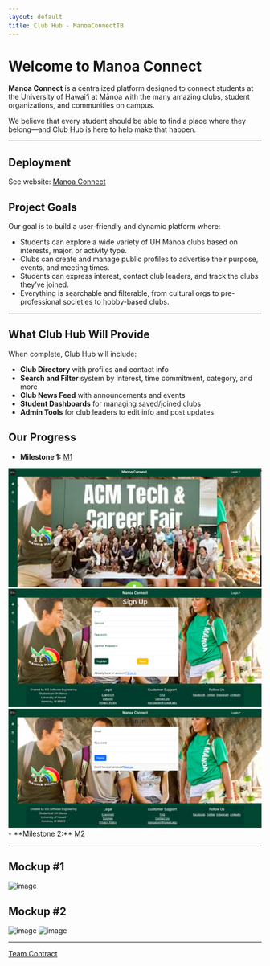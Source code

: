 ```yaml
---
layout: default
title: Club Hub - ManoaConnectTB
---
```


# Welcome to Manoa Connect

**Manoa Connect** is a centralized platform designed to connect students at the University of Hawai‘i at Mānoa with the many amazing clubs, student organizations, and communities on campus.

We believe that every student should be able to find a place where they belong—and Club Hub is here to help make that happen.

---

## Deployment

See website: <a href="https://manoa-connect.vercel.app/">Manoa Connect</a>

## Project Goals

Our goal is to build a user-friendly and dynamic platform where:
- Students can explore a wide variety of UH Mānoa clubs based on interests, major, or activity type.
- Clubs can create and manage public profiles to advertise their purpose, events, and meeting times.
- Students can express interest, contact club leaders, and track the clubs they’ve joined.
- Everything is searchable and filterable, from cultural orgs to pre-professional societies to hobby-based clubs.

---

## What Club Hub Will Provide

When complete, Club Hub will include:
- **Club Directory** with profiles and contact info
- **Search and Filter** system by interest, time commitment, category, and more
- **Club News Feed** with announcements and events
- **Student Dashboards** for managing saved/joined clubs
- **Admin Tools** for club leaders to edit info and post updates

## Our Progress
- **Milestone 1:** <a href="https://github.com/orgs/manoaconnecttb/projects/1"> M1</a>
<img src="pics/landing_page.png">
<img src="pics/sign_up.png">
<img src="pics/sign_in.png">
- **Milestone 2:** <a href="https://github.com/orgs/manoaconnecttb/projects/4/views/1"> M2</a>

---

## Mockup #1
![image](https://github.com/user-attachments/assets/2185171f-7f1f-4796-801e-57157701cd08)

## Mockup #2
![image](https://github.com/user-attachments/assets/2f50b560-ddfc-4da3-ae35-c9e31380392a)
![image](https://github.com/user-attachments/assets/f616ef69-1ee8-40ca-ad80-465d4f6c677e)

---
[Team Contract](https://docs.google.com/document/d/19ISbg1g8jTFm1V74StpGrG74BBHWuKIC-xssoQD9noM/edit?usp=sharing)
